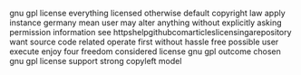 gnu gpl license everything licensed otherwise default copyright law apply instance germany mean user may alter anything without explicitly asking permission information see httpshelpgithubcomarticleslicensingarepository want source code related operate first without hassle free possible user execute enjoy four freedom considered license gnu gpl outcome chosen gnu gpl license support strong copyleft model